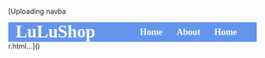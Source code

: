 [Uploading navba<!DOCTYPE html>
<html lang="en">
<head>
    <meta charset="UTF-8">
    <meta name="viewport" content="width=device-width, initial-scale=1.0">
    <title>Document</title>
    <style type="text/css">
        *{
           text-decoration: none; 
        }
        .navbar{
            background: cornflowerblue; font-family: calibri; padding-right: 15px;padding-left: 15px;
        }
        .navdiv{
            display:flex; align-items: center; justify-content: space-between;
        }
        .logo a{
            font-size: 35px; font-weight: 600; color:white
        }
        li{
            list-style: none;display: inline-block;
        }
        li a{
            color:white; font-size: 18px; font-weight: bold; margin-right: 25px;
        }
    </style>
</head>
<body>
    <nav class="navbar">
        <div class="navdiv">
            <div class="logo"><a href="#">LuLuShop</a> </div>
            <ui>
                <li><a href="#">Home</a> </li>
                <li><a href="#">About</a> </li>
                <li><a href="#">Home</a> </li>
            </ui>
        </div>
    </nav>
</body>
</html>r.html…]()
